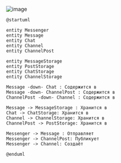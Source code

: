 ![image](https://github.com/user-attachments/assets/5ab1bfe8-3230-472d-85c0-aacd84d0c981)


```plantuml
@startuml

entity Messenger
entity Message
entity Chat
entity Channel
entity ChannelPost

entity MessageStorage
entity PostStorage
entity ChatStorage
entity ChannelStorage

Message -down- Chat : Содержится в
Message -down- ChannelPost : Содержится в
ChannelPost -down- Channel : Содержится в

Message -> MessageStorage : Хранится в
Chat -> ChatStorage: Хранится в
Channel -> ChannelStorage: Хранится в
ChannelPost -> PostStorage: Хранится в

Messenger -> Message : Отправляет
Messenger -> ChannelPost: Публикует
Messenger -> Channel: Создаёт

@enduml
```
